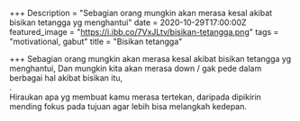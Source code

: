 +++
Description = "Sebagian orang mungkin akan merasa kesal akibat bisikan tetangga yg menghantui"
date = 2020-10-29T17:00:00Z
featured_image = "https://i.ibb.co/7VxJLtv/bisikan-tetangga.png"
tags = "motivational, gabut"
title = "Bisikan tetangga"

+++
Sebagian orang mungkin akan merasa kesal akibat bisikan tetangga yg menghantui, Dan mungkin kita akan merasa down / gak pede dalam berbagai hal akibat bisikan itu,  
.  
Hiraukan apa yg membuat kamu merasa tertekan, daripada dipikirin mending fokus pada tujuan agar lebih bisa melangkah kedepan.